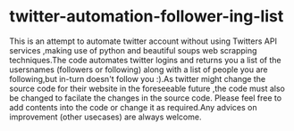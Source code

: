 # twitter-automation-follower-ing-list
This is an attempt to automate twitter account without using Twitters API services ,making use of python and beautiful soups web scrapping techniques.The code automates twitter logins and returns you a list of the usersnames (followers or following)  along with a list of people you are following,but in-turn doesn't follow you :).As twitter might change the source code for their website in the foreseeable future ,the code must also be changed to facilate the changes in the source code. Please feel free to add contents into the code or change it as required.Any advices on improvement (other usecases) are always welcome.
